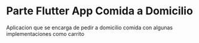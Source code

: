 # Parte Flutter App Comida a Domicilio
Aplicacion que se encarga de pedir a domicilio comida con algunas implementaciones como carrito
